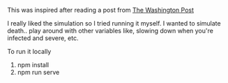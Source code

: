 This was inspired after reading a post from [The Washington Post](https://www.washingtonpost.com/graphics/2020/world/corona-simulator/)

I really liked the simulation so I tried running it myself. I wanted to simulate death.. play around with other variables like, slowing down when you're infected and severe, etc.

To run it locally

1. npm install
2. npm run serve

